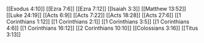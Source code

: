 [[Exodus 4:10]]
[[Ezra 7:6]]
[[Ezra 7:12]]
[[Isaiah 3:3]]
[[Matthew 13:52]]
[[Luke 24:19]]
[[Acts 6:9]]
[[Acts 7:22]]
[[Acts 18:28]]
[[Acts 27:6]]
[[1 Corinthians 1:12]]
[[1 Corinthians 2:1]]
[[1 Corinthians 3:5]]
[[1 Corinthians 4:6]]
[[1 Corinthians 16:12]]
[[2 Corinthians 10:10]]
[[Colossians 3:16]]
[[Titus 3:13]]
